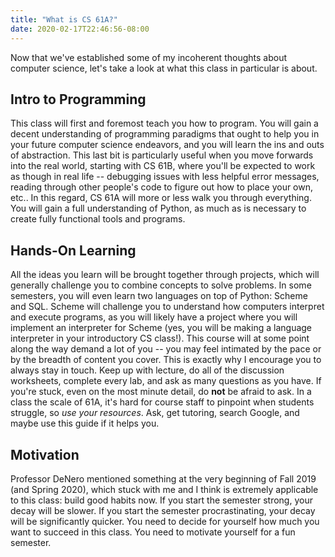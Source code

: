 ```yaml
---
title: "What is CS 61A?"
date: 2020-02-17T22:46:56-08:00
---
```


Now that we've established some of my incoherent thoughts about computer science, let's take a look at what this class in particular is about.

## Intro to Programming
This class will first and foremost teach you how to program. You will gain a decent understanding of programming paradigms that ought to help you in your future computer science endeavors, and you will learn the ins and outs of abstraction. This last bit is particularly useful when you move forwards into the real world, starting with CS 61B, where you'll be expected to work as though in real life -- debugging issues with less helpful error messages, reading through other people's code to figure out how to place your own, etc.. In this regard, CS 61A will more or less walk you through everything. You will gain a full understanding of Python, as much as is necessary to create fully functional tools and programs.

## Hands-On Learning
All the ideas you learn will be brought together through projects, which will generally challenge you to combine concepts to solve problems. In some semesters, you will even learn two languages on top of Python: Scheme and SQL. Scheme will challenge you to understand how computers interpret and execute programs, as you will likely have a project where you will implement an interpreter for Scheme (yes, you will be making a language interpreter in your introductory CS class!). This course will at some point along the way demand a lot of you -- you may feel intimated by the pace or by the breadth of content you cover. This is exactly why I encourage you to always stay in touch. Keep up with lecture, do all of the discussion worksheets, complete every lab, and ask as many questions as you have. If you're stuck, even on the most minute detail, do **not** be afraid to ask. In a class the scale of 61A, it's hard for course staff to pinpoint when students struggle, so *use your resources*. Ask, get tutoring, search Google, and maybe use this guide if it helps you.

## Motivation
Professor DeNero mentioned something at the very beginning of Fall 2019 (and Spring 2020), which stuck with me and I think is extremely applicable to this class: build good habits now. If you start the semester strong, your decay will be slower. If you start the semester procrastinating, your decay will be significantly quicker. You need to decide for yourself how much you want to succeed in this class. You need to motivate yourself for a fun semester.